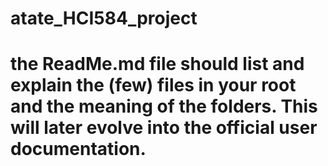 # atate_HCI584_project
# the ReadMe.md file should list and explain the (few) files in your root and the meaning of the folders. This will later evolve into the official user documentation.
